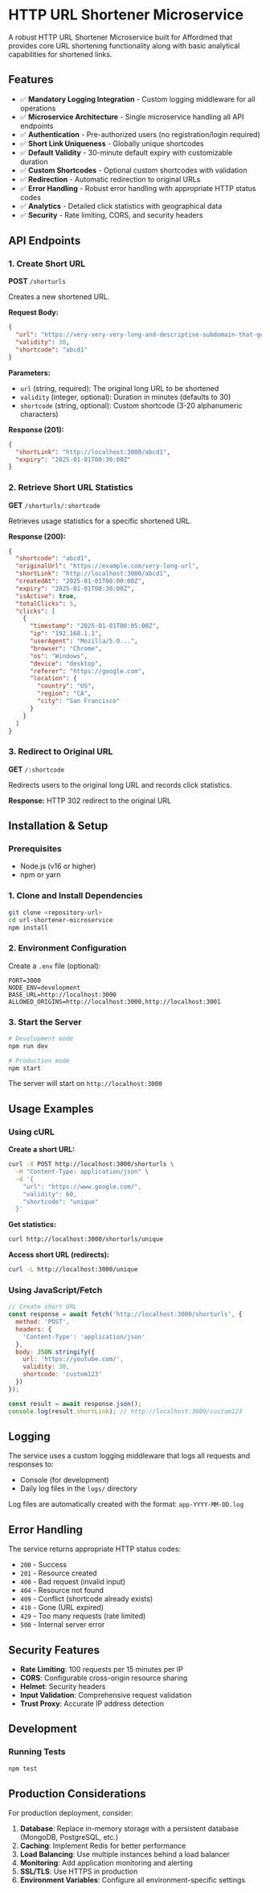 # HTTP URL Shortener Microservice

A robust HTTP URL Shortener Microservice built for Affordmed that provides core URL shortening functionality along with basic analytical capabilities for shortened links.

## Features

- ✅ **Mandatory Logging Integration** - Custom logging middleware for all operations
- ✅ **Microservice Architecture** - Single microservice handling all API endpoints
- ✅ **Authentication** - Pre-authorized users (no registration/login required)
- ✅ **Short Link Uniqueness** - Globally unique shortcodes
- ✅ **Default Validity** - 30-minute default expiry with customizable duration
- ✅ **Custom Shortcodes** - Optional custom shortcodes with validation
- ✅ **Redirection** - Automatic redirection to original URLs
- ✅ **Error Handling** - Robust error handling with appropriate HTTP status codes
- ✅ **Analytics** - Detailed click statistics with geographical data
- ✅ **Security** - Rate limiting, CORS, and security headers

## API Endpoints

### 1. Create Short URL
**POST** `/shorturls`

Creates a new shortened URL.

**Request Body:**
```json
{
  "url": "https://very-very-very-long-and-descriptive-subdomain-that-goes-on-and-on.somedomain.com/additional/directory/levels/for/more/length/really-log-sub-domain/a-really-log-page",
  "validity": 30,
  "shortcode": "abcd1"
}
```

**Parameters:**
- `url` (string, required): The original long URL to be shortened
- `validity` (integer, optional): Duration in minutes (defaults to 30)
- `shortcode` (string, optional): Custom shortcode (3-20 alphanumeric characters)

**Response (201):**
```json
{
  "shortLink": "http://localhost:3000/abcd1",
  "expiry": "2025-01-01T00:30:00Z"
}
```

### 2. Retrieve Short URL Statistics
**GET** `/shorturls/:shortcode`

Retrieves usage statistics for a specific shortened URL.

**Response (200):**
```json
{
  "shortcode": "abcd1",
  "originalUrl": "https://example.com/very-long-url",
  "shortLink": "http://localhost:3000/abcd1",
  "createdAt": "2025-01-01T00:00:00Z",
  "expiry": "2025-01-01T00:30:00Z",
  "isActive": true,
  "totalClicks": 5,
  "clicks": [
    {
      "timestamp": "2025-01-01T00:05:00Z",
      "ip": "192.168.1.1",
      "userAgent": "Mozilla/5.0...",
      "browser": "Chrome",
      "os": "Windows",
      "device": "desktop",
      "referer": "https://google.com",
      "location": {
        "country": "US",
        "region": "CA",
        "city": "San Francisco"
      }
    }
  ]
}
```

### 3. Redirect to Original URL
**GET** `/:shortcode`

Redirects users to the original long URL and records click statistics.

**Response:** HTTP 302 redirect to the original URL

## Installation & Setup

### Prerequisites
- Node.js (v16 or higher)
- npm or yarn

### 1. Clone and Install Dependencies
```bash
git clone <repository-url>
cd url-shortener-microservice
npm install
```

### 2. Environment Configuration
Create a `.env` file (optional):
```env
PORT=3000
NODE_ENV=development
BASE_URL=http://localhost:3000
ALLOWED_ORIGINS=http://localhost:3000,http://localhost:3001
```

### 3. Start the Server
```bash
# Development mode
npm run dev

# Production mode
npm start
```

The server will start on `http://localhost:3000`

## Usage Examples

### Using cURL

**Create a short URL:**
```bash
curl -X POST http://localhost:3000/shorturls \
  -H "Content-Type: application/json" \
  -d '{
    "url": "https://www.google.com/",
    "validity": 60,
    "shortcode": "unique"
  }'
```

**Get statistics:**
```bash
curl http://localhost:3000/shorturls/unique
```

**Access short URL (redirects):**
```bash
curl -L http://localhost:3000/unique
```

### Using JavaScript/Fetch

```javascript
// Create short URL
const response = await fetch('http://localhost:3000/shorturls', {
  method: 'POST',
  headers: {
    'Content-Type': 'application/json'
  },
  body: JSON.stringify({
    url: 'https://youtube.com/',
    validity: 30,
    shortcode: 'custom123'
  })
});

const result = await response.json();
console.log(result.shortLink); // http://localhost:3000/custom123
```

## Logging

The service uses a custom logging middleware that logs all requests and responses to:
- Console (for development)
- Daily log files in the `logs/` directory

Log files are automatically created with the format: `app-YYYY-MM-DD.log`

## Error Handling

The service returns appropriate HTTP status codes:

- `200` - Success
- `201` - Resource created
- `400` - Bad request (invalid input)
- `404` - Resource not found
- `409` - Conflict (shortcode already exists)
- `410` - Gone (URL expired)
- `429` - Too many requests (rate limited)
- `500` - Internal server error

## Security Features

- **Rate Limiting**: 100 requests per 15 minutes per IP
- **CORS**: Configurable cross-origin resource sharing
- **Helmet**: Security headers
- **Input Validation**: Comprehensive request validation
- **Trust Proxy**: Accurate IP address detection

## Development

### Running Tests
```bash
npm test
```

## Production Considerations

For production deployment, consider:

1. **Database**: Replace in-memory storage with a persistent database (MongoDB, PostgreSQL, etc.)
2. **Caching**: Implement Redis for better performance
3. **Load Balancing**: Use multiple instances behind a load balancer
4. **Monitoring**: Add application monitoring and alerting
5. **SSL/TLS**: Use HTTPS in production
6. **Environment Variables**: Configure all environment-specific settings

